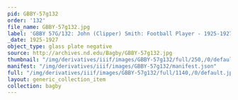 ```yaml
---
pid: GBBY-57g132
order: '132'
file_name: GBBY-57g132.jpg
label: 'GBBY 57G/132: John (Clipper) Smith: Football Player - 1925-1927'
_date: 1925-1927
object_type: glass plate negative
source: http://archives.nd.edu/Bagby/GBBY-57g132.jpg
thumbnail: "/img/derivatives/iiif/images/GBBY-57g132/full/250,/0/default.jpg"
manifest: "/img/derivatives/iiif/images/GBBY-57g132/manifest.json"
full: "/img/derivatives/iiif/images/GBBY-57g132/full/1140,/0/default.jpg"
layout: generic_collection_item
collection: bagby
---
```

